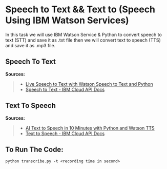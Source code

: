 # Speech to Text &amp;&amp; Text to (Speech Using IBM Watson Services)
In this task we will use  IBM Watson Service & Python to convert speech to text (STT) and save it as .txt file then we will convert text to speech (TTS) and save it as .mp3 file.

## Speech To Text 
**Sources:**

> * [Live Speech to Text with Watson Speech to Text and Python](https://www.youtube.com/watch?v=YCyuZM454_I&t=243s)
> * [ Speech to Text - IBM Cloud API Docs](https://cloud.ibm.com/apidocs/speech-to-text)

## Text To Speech
**Sources:**
> * [AI Text to Speech in 10 Minutes with Python and Watson TTS](https://www.youtube.com/watch?v=8k8S5ruFAUs)
> * [Text to Speech - IBM Cloud API Docs](https://cloud.ibm.com/apidocs/text-to-speech?code=python)

## To Run The Code: 
`python transcribe.py -t <recording time in second>`

